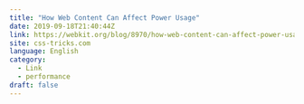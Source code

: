 ```yaml
---
title: "How Web Content Can Affect Power Usage"
date: 2019-09-18T21:40:44Z
link: https://webkit.org/blog/8970/how-web-content-can-affect-power-usage/?utm_medium=RSS&utm_source=news.12bit.vn
site: css-tricks.com
language: English
category:
  - Link
  - performance
draft: false
---
```

